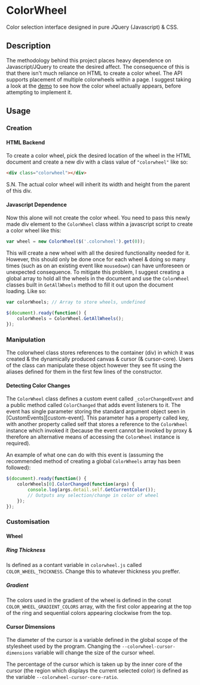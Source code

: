 # ColorWheel
Color selection interface designed in pure JQuery (Javascript) &amp; CSS.

## Description
The methodology behind this project places heavy dependence on Javascript/JQuery
to create the desired affect. The consequence of this is that there isn't much
reliance on HTML to create a color wheel. The API supports placement of multiple
colorwheels within a page. I suggest taking a look at the [demo][demo] to see how
the color wheel actually appears, before attempting to implement it.

[demo]: https://mohkale.github.io/ColorWheel/

## Usage
### Creation
#### HTML Backend
To create a color wheel, pick the desired location of the wheel in the HTML document
and create a new div with a class value of `"colorwheel"` like so:

```HTML
<div class="colorwheel"></div>
```

S.N. The actual color wheel will inherit its width and height from the parent of this
div.

#### Javascript Dependence
Now this alone will not create the color wheel. You need to pass this newly made div
element to the `ColorWheel` class within a javascript script to create a color wheel
like this:

```JavaScript
var wheel = new ColorWheel($('.colorwheel').get(0));
```

This will create a new wheel with all the desired functionality needed for it. However,
this should only be done once for each wheel & doing so many times (such as on an
existing event like `mousedown`) can have unforeseen or unexpected consequence. To
mitigate this problem, I suggest creating a global array to hold all the wheels in the
document and use the `ColorWheel` classes built in `GetAllWheels` method to fill it out
upon the document loading. Like so:

```Javascript
var colorWheels; // Array to store wheels, undefined

$(document).ready(function() {
    colorWheels = ColorWheel.GetAllWheels();
});
```

### Manipulation
The colorwheel class stores references to the container (div) in which it was created &
the dynamically produced canvas & cursor (& cursor-core). Users of the class can
manipulate these object however they see fit using the aliases defined for them in the
first few lines of the constructor.

#### Detecting Color Changes
The `ColorWheel` class defines a custom event called `_colorChangedEvent` and a public method
called `ColorChanged` that adds event listeners to it. The event has single parameter storing
the standard argument object seen in [CustomEvents][custom-event]. This parameter has a property
called key, with another property called self that stores a reference to the `ColorWheel` instance
which invoked it (because the event cannot be invoked by proxy & therefore an alternative means
of accessing the `ColorWheel` instance is required).

[custum-event]: https://developer.mozilla.org/en-US/docs/Web/API/CustomEvent/CustomEvent

An example of what one can do with this event is (assuming the recommended method of creating
a global `ColorWheels` array has been followed):

```JavaScript
$(document).ready(function() {
    colorWheels[0].ColorChanged(function(args) {
        console.log(args.detail.self.GetCurrentColor());
        // Outputs any selection/change in color of wheel
    });
});
```

### Customisation
#### Wheel
##### Ring Thickness
Is defined as a contant variable in `colorwheel.js` called `COLOR_WHEEL_THICKNESS`. Change
this to whatever thickness you preffer.

##### Gradient
The colors used in the gradient of the wheel is defined in the const `COLOR_WHEEL_GRADIENT_COLORS`
array, with the first color appearing at the top of the ring and sequential colors appearing
clockwise from the top.

#### Cursor Dimensions
The diameter of the cursor is a variable defined in the global scope of the stylesheet used by the
program. Changing the `--colorwheel-cursor-dimensions` variable will change the size of the cursor
wheel.

The percentage of the cursor which is taken up by the inner core of the cursor (the region which
displays the current selected color) is defined as the variable `--colorwheel-cursor-core-ratio`.
